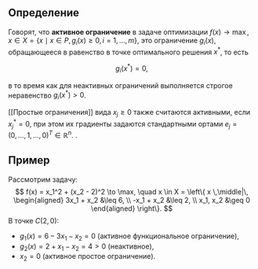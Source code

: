 ## Определение
Говорят, что **активное ограничение** в задаче оптимизации $f(x) \to \max$, $x \in X = \{x \mid x \in P, \, g_i(x) \geq 0, \, i = 1, \dots, m\}$, это ограничение $g_i(x)$, обращающееся в равенство в точке оптимального решения $x^*$, то есть

$$
g_i(x^*) = 0,
$$

в то время как для неактивных ограничений выполняется строгое неравенство $g_i(x^*) > 0$. 

[[Простые ограничения]] вида $x_j \geq 0$ также считаются активными, если $x_j^* = 0$, при этом их градиенты задаются стандартными ортами $e_j = (0, \dots, 1, \dots, 0)^T \in \mathbb{R}^n$. .

## Пример
Рассмотрим задачу:
$$
f(x) = x_1^2 + (x_2 - 2)^2 \to \max, \quad x \in X = \left\{ x \,\middle|\, \begin{aligned} 3x_1 + x_2 &\leq 6, \\ -x_1 + x_2 &\leq 2, \\ x_1, x_2 &\geq 0 \end{aligned} \right\}.
$$
В точке $C(2, 0)$:
- $g_1(x) = 6 - 3x_1 - x_2 = 0$ (активное функциональное ограничение),
- $g_2(x) = 2 + x_1 - x_2 = 4 > 0$ (неактивное),
- $x_2 = 0$ (активное простое ограничение).